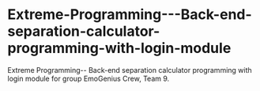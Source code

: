 # Extreme-Programming---Back-end-separation-calculator-programming-with-login-module
Extreme Programming-- Back-end separation calculator programming with login module for group EmoGenius Crew, Team 9.
